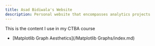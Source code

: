 ```yaml
---
title: Asad Bidiwala's Website
description: Personal website that encompasses analytics projects
---
```


This is the content I use in my CTBA course

- [Matplotlib Graph Aesthetics](/Matplotlib Graphs/index.md)
